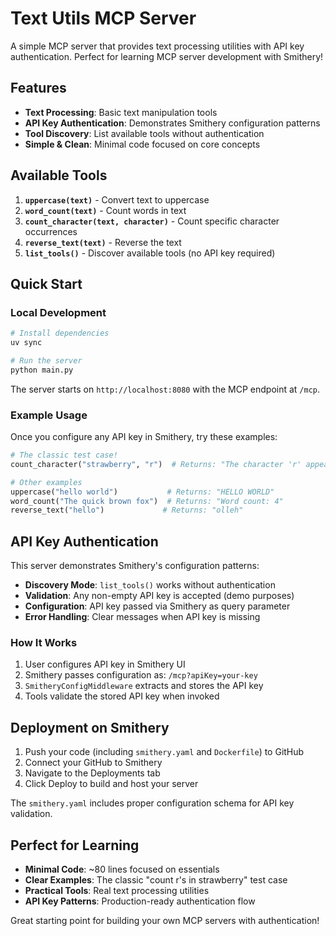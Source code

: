 # Text Utils MCP Server

A simple MCP server that provides text processing utilities with API key authentication. Perfect for learning MCP server development with Smithery!

## Features

- **Text Processing**: Basic text manipulation tools
- **API Key Authentication**: Demonstrates Smithery configuration patterns
- **Tool Discovery**: List available tools without authentication
- **Simple & Clean**: Minimal code focused on core concepts

## Available Tools

1. **`uppercase(text)`** - Convert text to uppercase
2. **`word_count(text)`** - Count words in text
3. **`count_character(text, character)`** - Count specific character occurrences
4. **`reverse_text(text)`** - Reverse the text
5. **`list_tools()`** - Discover available tools (no API key required)

## Quick Start

### Local Development

```bash
# Install dependencies
uv sync

# Run the server
python main.py
```

The server starts on `http://localhost:8080` with the MCP endpoint at `/mcp`.

### Example Usage

Once you configure any API key in Smithery, try these examples:

```python
# The classic test case!
count_character("strawberry", "r")  # Returns: "The character 'r' appears 3 times in 'strawberry'"

# Other examples
uppercase("hello world")           # Returns: "HELLO WORLD"
word_count("The quick brown fox")  # Returns: "Word count: 4"
reverse_text("hello")             # Returns: "olleh"
```

## API Key Authentication

This server demonstrates Smithery's configuration patterns:

- **Discovery Mode**: `list_tools()` works without authentication
- **Validation**: Any non-empty API key is accepted (demo purposes)
- **Configuration**: API key passed via Smithery as query parameter
- **Error Handling**: Clear messages when API key is missing

### How It Works

1. User configures API key in Smithery UI
2. Smithery passes configuration as: `/mcp?apiKey=your-key`
3. `SmitheryConfigMiddleware` extracts and stores the API key
4. Tools validate the stored API key when invoked

## Deployment on Smithery

1. Push your code (including `smithery.yaml` and `Dockerfile`) to GitHub
2. Connect your GitHub to Smithery
3. Navigate to the Deployments tab
4. Click Deploy to build and host your server

The `smithery.yaml` includes proper configuration schema for API key validation.

## Perfect for Learning

- **Minimal Code**: ~80 lines focused on essentials
- **Clear Examples**: The classic "count r's in strawberry" test case
- **Practical Tools**: Real text processing utilities
- **API Key Patterns**: Production-ready authentication flow

Great starting point for building your own MCP servers with authentication! 